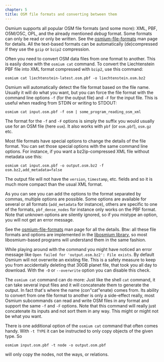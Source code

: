 ```yaml
---
chapter: 5
title: OSM file formats and converting between them
---
```


Osmium supports all popular OSM file formats (and some more): XML, PBF,
O5M/O5C, OPL, and the already mentioned *debug* format. Some formats can
only be read or only be written. See the
[osmium-file-formats](http://docs.osmcode.org/osmium/latest/osmium-file-formats.html)
man page for details. All the text-based formats can be automatically
(de)compressed if they use the `gzip` or `bzip2` compression.

Often you need to convert OSM data files from one format to another. This
is easily done with the `osmium cat` command. To convert the Liechtenstein
PBF file into XML format compressed with `bzip2`, use this command:

    osmium cat liechtenstein-latest.osm.pbf -o liechtenstein.osm.bz2

Osmium will automatically detect the file format based on the file name.
Usually it will do what you want, but you can force the file format with
the command line options `-f` (for the output file) and `-F` for the input
file. This is useful when reading from STDIN or writing to STDOUT:

    osmium cat input.osm.pbf -f osm | some_program_reading_osm_xml

The format for the `-f` and `-F` options is simply the suffix you would usually
use for an OSM file (here `osm`). It also works with `pbf` (or `osm.pbf`),
`osm.gz` etc.

Most file formats have special options to change the details of the file
format. You can set those special options with the same command line options.
For instance, if you want a bz2ip-compressed XML file without metadata use
this:

    osmium cat input.osm.pbf -o output.osm.bz2 -f osm.bz2,add_metadata=false

The output file will not have the `version`, `timestamp`, etc. fields and so
it is much more compact than the usual XML format.

As you can see you can add the options to the format separated by commas,
multiple options are possible. Some options are available for several or all
formats (`add_metadata` for instance), others are specific to one of the
formats, `pbf_dense_nodes` for instance only works on the PBF format. Note
that unknown options are silently ignored, so if you mistype an option, you
will not get an error message.

See the
[osmium-file-formats](http://docs.osmcode.org/osmium/latest/osmium-file-formats.html)
man page for all the details. Btw: all these file formats and options are
implemented in the [libosmium library](http://osmcode.org/libosmium/), so most
libosmium-based programs will understand them in the same fashion.

While playing around with the command you might have noticed an error
message like `Open failed for 'output.osm.bz2': File exists`. By default
Osmium will not overwrite an existing file. This is a safety measure to
keep you from accidentally deleting that 30GB planet file, that took you
all day to download. With the `-O` or `--overwrite` option you can disable
this check.

The `osmium cat` command can do more: Just like the shell `cat` command, it
can take several input files and it will concatenate them to generate the
output. In fact that's where the name (con"cat"enate) comes from. Its ability
to convert from one file format to another is only a side-effect really, most
Osmium subcommands can read and write OSM files in any format and support the
same `-f` and `-F` options. Note that this command will really just
concatenate its inputs and not sort them in any way. This might or might not
be what you want.

There is one additional option of the `osmium cat` command that often comes
handy. With `-t TYPE` it can be instructed to only copy objects of the given
type. So

    osmium input.osm.pbf -t node -o output.osm.pbf

will only copy the nodes, not the ways, or relations.

